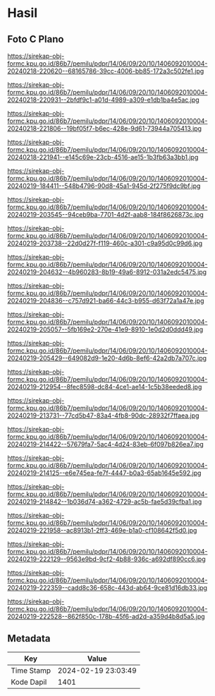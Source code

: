 # Hasil

## Foto C Plano

https://sirekap-obj-formc.kpu.go.id/86b7/pemilu/pdpr/14/06/09/20/10/1406092010004-20240218-220620--68165786-39cc-4006-bb85-172a3c502fe1.jpg

https://sirekap-obj-formc.kpu.go.id/86b7/pemilu/pdpr/14/06/09/20/10/1406092010004-20240218-220931--2bfdf9c1-a01d-4989-a309-e1db1ba4e5ac.jpg

https://sirekap-obj-formc.kpu.go.id/86b7/pemilu/pdpr/14/06/09/20/10/1406092010004-20240218-221806--19bf05f7-b6ec-428e-9d61-73944a705413.jpg

https://sirekap-obj-formc.kpu.go.id/86b7/pemilu/pdpr/14/06/09/20/10/1406092010004-20240218-221941--e145c69e-23cb-4516-ae15-1b3fb63a3bb1.jpg

https://sirekap-obj-formc.kpu.go.id/86b7/pemilu/pdpr/14/06/09/20/10/1406092010004-20240219-184411--548b4796-90d8-45a1-945d-2f275f9dc9bf.jpg

https://sirekap-obj-formc.kpu.go.id/86b7/pemilu/pdpr/14/06/09/20/10/1406092010004-20240219-203545--94ceb9ba-7701-4d2f-aab8-184f8626873c.jpg

https://sirekap-obj-formc.kpu.go.id/86b7/pemilu/pdpr/14/06/09/20/10/1406092010004-20240219-203738--22d0d27f-f119-460c-a301-c9a95d0c99d6.jpg

https://sirekap-obj-formc.kpu.go.id/86b7/pemilu/pdpr/14/06/09/20/10/1406092010004-20240219-204632--4b960283-8b19-49a6-8912-031a2edc5475.jpg

https://sirekap-obj-formc.kpu.go.id/86b7/pemilu/pdpr/14/06/09/20/10/1406092010004-20240219-204836--c757d921-ba66-44c3-b955-d63f72a1a47e.jpg

https://sirekap-obj-formc.kpu.go.id/86b7/pemilu/pdpr/14/06/09/20/10/1406092010004-20240219-205057--5fb169e2-270e-41e9-8910-1e0d2d0ddd49.jpg

https://sirekap-obj-formc.kpu.go.id/86b7/pemilu/pdpr/14/06/09/20/10/1406092010004-20240219-205429--649082d9-1e20-4d6b-8ef6-42a2db7a707c.jpg

https://sirekap-obj-formc.kpu.go.id/86b7/pemilu/pdpr/14/06/09/20/10/1406092010004-20240219-212954--8fec8598-dc84-4ce1-ae14-1c5b38eeded8.jpg

https://sirekap-obj-formc.kpu.go.id/86b7/pemilu/pdpr/14/06/09/20/10/1406092010004-20240219-213731--77cd5b47-83a4-4fb8-90dc-28932f7ffaea.jpg

https://sirekap-obj-formc.kpu.go.id/86b7/pemilu/pdpr/14/06/09/20/10/1406092010004-20240219-214422--57679fa7-5ac4-4d24-83eb-6f097b826ea7.jpg

https://sirekap-obj-formc.kpu.go.id/86b7/pemilu/pdpr/14/06/09/20/10/1406092010004-20240219-214125--e6e745ea-fe7f-4447-b0a3-65ab1645e592.jpg

https://sirekap-obj-formc.kpu.go.id/86b7/pemilu/pdpr/14/06/09/20/10/1406092010004-20240219-214842--1b036d74-a362-4729-ac5b-fae5d39cfba1.jpg

https://sirekap-obj-formc.kpu.go.id/86b7/pemilu/pdpr/14/06/09/20/10/1406092010004-20240219-221958--ac8913b1-2ff3-469e-b1a0-cf108642f5d0.jpg

https://sirekap-obj-formc.kpu.go.id/86b7/pemilu/pdpr/14/06/09/20/10/1406092010004-20240219-222129--9563e9bd-9cf2-4b88-936c-a692df890cc6.jpg

https://sirekap-obj-formc.kpu.go.id/86b7/pemilu/pdpr/14/06/09/20/10/1406092010004-20240219-222359--cadd8c36-658c-443d-ab64-9ce81d16db33.jpg

https://sirekap-obj-formc.kpu.go.id/86b7/pemilu/pdpr/14/06/09/20/10/1406092010004-20240219-222528--862f850c-178b-45f6-ad2d-a359d4b8d5a5.jpg


## Metadata

| Key        | Value               |
| ---------- | ------------------- |
| Time Stamp | 2024-02-19 23:03:49 |
| Kode Dapil | 1401                |



